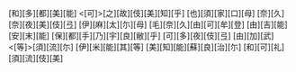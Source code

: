 [和][多][都][美][能] <[可]>[之][故][伎][美][知][乎] [也][須][家][口][母] [奈][久][奈][夜][美][伎][弖] [伊][麻][太][尓][母] [毛][奈][久][由][可][牟][登] [由][吉][能][安][末][能] [保][都][手][乃][宇][良][敝][乎] [可][多][夜][伎][弖] [由][加][武]<[等]>[須][流][尓] [伊][米][能][其][等] [美][知][能][蘇][良][治][尓] [和][可][礼][須][流][伎][美]
